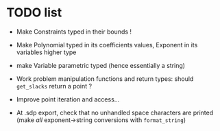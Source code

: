 # TODO list

- Make Constraints typed in their bounds !
- Make Polynomial typed in its coefficients values, Exponent in its variables higher type
- make Variable parametric typed (hence essentially a string)

- Work problem manipulation functions and return types: should `get_slacks` return a point ?
- Improve point iteration and access...
- At .sdp export, check that no unhandled space characters are printed (make *all* exponent->string conversions with `format_string`)